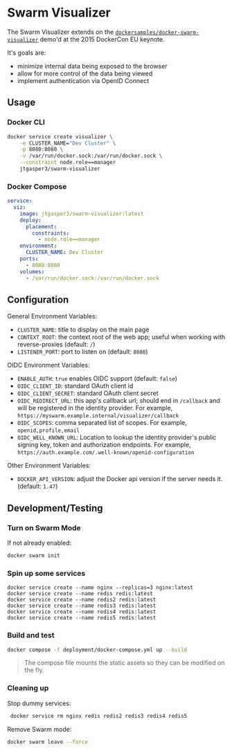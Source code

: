 
Swarm Visualizer
================

The Swarm Visualizer extends on the [`dockersamples/docker-swarm-visualizer`](https://github.com/dockersamples/docker-swarm-visualizer) demo'd at the 2015 DockerCon EU keynote.

It's goals are:
 - minimize internal data being exposed to the browser
 - allow for more control of the data being viewed
 - implement authentication via OpenID Connect

## Usage

### Docker CLI

```sh
docker service create visualizer \
    -e CLUSTER_NAME="Dev Cluster" \
    -p 8080:8080 \
    -v /var/run/docker.sock:/var/run/docker.sock \
    --constraint node.role==manager
    jtgasper3/swarm-visualizer
```

### Docker Compose

```yaml
service:
  viz:
    image: jtgasper3/swarm-visualizer:latest
    deploy:
      placement:
        constraints:
          - node.role==manager
    environment:
      CLUSTER_NAME: Dev Cluster
    ports:
      - 8080:8080
    volumes:
      - /var/run/docker.sock:/var/run/docker.sock
```

## Configuration

General Environment Variables:

- `CLUSTER_NAME`: title to display on the main page
- `CONTEXT_ROOT`: the context root of the web app; useful when working with reverse-proxies (default: `/`)
- `LISTENER_PORT`: port to listen on (default: `8080`)

OIDC Environment Variables:

- `ENABLE_AUTH`: `true` enables OIDC support (default: `false`)
- `OIDC_CLIENT_ID`: standard OAuth client id
- `OIDC_CLIENT_SECRET`: standard OAuth client secret
- `OIDC_REDIRECT_URL`: this app's callback url; should end in `/callback` and will be registered in the identity provider. For example, `https://myswarm.example.internal/visualizer/callback`
- `OIDC_SCOPES`: comma separated list of scopes. For example, `openid,profile,email`
- `OIDC_WELL_KNOWN_URL`: Location to lookup the identity provider's public signing key, token and authorization endpoints. For example, `https://auth.example.com/.well-known/openid-configuration`

Other Environment Variables:

- `DOCKER_API_VERSION`: adjust the Docker api version if the server needs it. (default: `1.47`)


## Development/Testing

### Turn on Swarm Mode

If not already enabled:

```sh
docker swarm init
```

### Spin up some services

```
docker service create --name nginx --replicas=3 nginx:latest
docker service create --name redis redis:latest
docker service create --name redis2 redis:latest
docker service create --name redis3 redis:latest
docker service create --name redis4 redis:latest
docker service create --name redis5 redis:latest
```

### Build and test
```sh
docker compose -f deployment/docker-compose.yml up --build
```

> The compose file mounts the static assets so they can be modified on the fly.

### Cleaning up

Stop dummy services:

```sh
 docker service rm nginx redis redis2 redis3 redis4 redis5
 ```

Remove Swarm mode:

```sh
docker swarm leave --force
```
